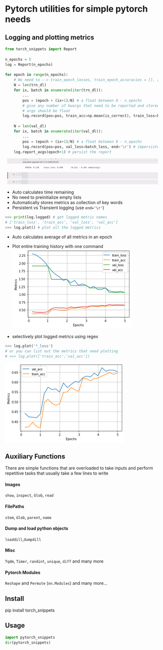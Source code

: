 # Pytorch utilities for simple pytorch needs

## Logging and plotting metrics
```python
from torch_snippets import Report

n_epochs = 5
log = Report(n_epochs)

for epoch in range(n_epochs):
    # No need to --> train_epoch_losses, train_epoch_accuracies = [], []
    N = len(trn_dl)
    for ix, batch in enumerate(iter(trn_dl)):
        ...
        pos = (epoch + (ix+1)/N) # a float between 0 - n_epochs
        # give any number of kwargs that need to be reported and stored.
        # args should be float
        log.record(pos=pos, train_acc=np.mean(is_correct), train_loss=batch_loss, end='\r') # impersistent log

    N = len(val_dl)
    for ix, batch in enumerate(iter(val_dl)):
        ...
        pos = (epoch + (ix+1)/N) # a float between 0 - n_epochs
        log.record(pos=pos, val_loss=batch_loss, end='\r') # impersistent log
    log.report_avgs(epoch+1) # persist the report

```
![](assets/demo.gif)
* Auto calculates time remaining
* No need to preinitialize empty lists
* Automatically stores metrics as collection of key words
* Persistent vs Transient logging (use `end='\r'`)  
```python
>>> print(log.logged) # get logged metric names
# ['train_loss', 'train_acc', 'val_loss', 'val_acc']
>>> log.plot() # plot all the logged metrics
```


* Auto calculates average of all metrics in an epoch
* Plot entire training history with one command  
![](assets/avgs0.png)


* selectively plot logged metrics using regex
```python
>>> log.plot('*_loss')
# or you can list out the metrics that need plotting
# >>> log.plot(['train_acc','val_acc'])
```
![](assets/avgs1.png)

## Auxiliary Functions
There are simple functions that are overloaded to take inputs and perform repetitive tasks that usually take a few lines to write
#### Images
`show`, `inspect`, `Glob`, `read`
#### FilePaths
`stem`, `Glob`, `parent`, `name`
#### Dump and load python objects
`loaddill`,`dumpdill`
#### Misc 
`Tqdm`, `Timer`, `randint`, `unique`, `diff` and many more
#### Pytorch Modules
`Reshape` and `Permute` (`nn.Modules`)
and many more... 
 
## Install
pip install torch_snippets

## Usage
```python
import pytorch_snippets
dir(pytorch_snippets)
```
